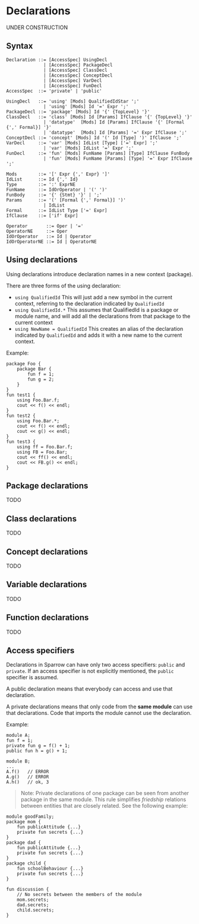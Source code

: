 # Declarations

UNDER CONSTRUCTION

## Syntax
```
Declaration ::= [AccessSpec] UsingDecl
              | [AccessSpec] PackageDecl
              | [AccessSpec] ClassDecl
              | [AccessSpec] ConceptDecl
              | [AccessSpec] VarDecl
              | [AccessSpec] FunDecl
AccessSpec  ::= 'private' | 'public'

UsingDecl   ::= 'using' [Mods] QualifiedIdStar ';'
              | 'using' [Mods] Id '=' Expr ';'
PackageDecl ::= 'package' [Mods] Id '{' {TopLevel} '}'
ClassDecl   ::= 'class' [Mods] Id [Params] IfClause '{' {TopLevel} '}'
              | 'datatype'  [Mods] Id [Params] IfClause '{' [Formal {',' Formal}] '}'
              | 'datatype'  [Mods] Id [Params] '=' Expr IfClause ';'
ConceptDecl ::= 'concept' [Mods] Id '(' Id [Type] ')' IfClause ';'
VarDecl     ::= 'var' [Mods] IdList [Type] ['=' Expr] ';'
              | 'var' [Mods] IdList '=' Expr ';'
FunDecl     ::= 'fun' [Mods] FunName [Params] [Type] IfClause FunBody
              | 'fun' [Mods] FunName [Params] [Type] '=' Expr IfClause ';'

Mods        ::= '[' Expr {',' Expr} ']'
IdList      ::= Id {',' Id}
Type        ::= ':' ExprNE
FunName     ::= IdOrOperator | '(' ')'
FunBody     ::= '{' {Stmt} '}' | ';'
Params      ::= '(' [Formal {',' Formal}] ')'
              | IdList
Formal      ::= IdList Type ['=' Expr]
IfClause    ::= ['if' Expr]

Operator       ::= Oper | '='
OperatorNE     ::= Oper
IdOrOperator   ::= Id | Operator
IdOrOperatorNE ::= Id | OperatorNE
```

## Using declarations

Using declarations introduce declaration names in a new context (package).

There are three forms of the using declaration:
- `using QualifiedId` This will just add a new symbol in the current context, referring to the declaration indicated by `QualifiedId`
- `using QualifiedId.*` This assumes that QualifiedId is a package or module name, and will add all the declarations from that package to the current context
- `using NewName = QualifiedId` This creates an alias of the declaration indicated by `QualifiedId` and adds it with a new name to the current context.

Example:
```
package Foo {
    package Bar {
        fun f = 1;
        fun g = 2;
    }
}
fun test1 {
    using Foo.Bar.f;
    cout << f() << endl;
}
fun test2 {
    using Foo.Bar.*;
    cout << f() << endl;
    cout << g() << endl;
}
fun test3 {
    using ff = Foo.Bar.f;
    using FB = Foo.Bar;
    cout << ff() << endl;
    cout << FB.g() << endl;
}
```

## Package declarations

TODO

## Class declarations

TODO

## Concept declarations

TODO

## Variable declarations

TODO

## Function declarations

TODO

## Access specifiers

Declarations in Sparrow can have only two access specifiers: `public` and `private`. If an access specifier is not explicitly mentioned, the `public` specifier is assumed.

A public declaration means that everybody can access and use that declaration.

A private declarations means that only code from the **same module** can use that declarations. Code that imports the module cannot use the declaration.

Example:
```
module A;
fun f = 1;
private fun g = f() + 1;
public fun h = g() + 1;
```
```
module B;
...
A.f()   // ERROR
A.g()   // ERROR
A.h()   // ok, 3
```

> Note: Private declarations of one package can be seen from another package in the same module. This rule simplifies *friedship* relations between entities that are closely related. See the following example:

```
module goodFamily;
package mom {
    fun publicAttitude {...}
    private fun secrets {...}
}
package dad {
    fun publicAttitude {...}
    private fun secrets {...}
}
package child {
    fun schoolBehaviour {...}
    private fun secrets {...}
}

fun discussion {
    // No secrets between the members of the module
    mom.secrets;
    dad.secrets;
    child.secrets;
}
```